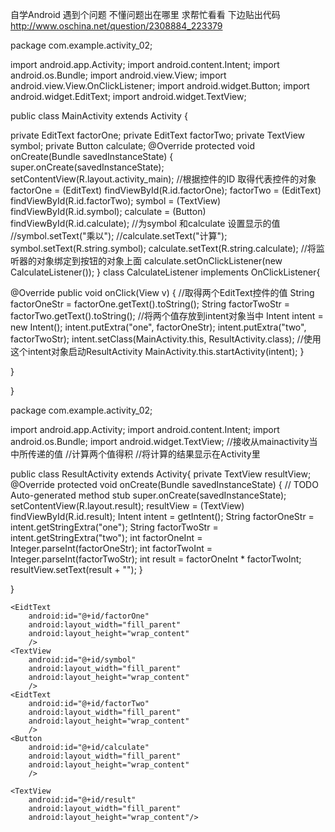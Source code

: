 自学Android 遇到个问题 不懂问题出在哪里 求帮忙看看 下边贴出代码
http://www.oschina.net/question/2308884_223379

package com.example.activity_02;

import android.app.Activity;
import android.content.Intent;
import android.os.Bundle;
import android.view.View;
import android.view.View.OnClickListener;
import android.widget.Button;
import android.widget.EditText;
import android.widget.TextView;

public class MainActivity extends Activity {
 
 private EditText factorOne;
 private EditText factorTwo;
 private TextView symbol;
 private Button calculate;
 @Override
 protected void onCreate(Bundle savedInstanceState) {
  super.onCreate(savedInstanceState);
  setContentView(R.layout.activity_main);
  //根据控件的ID 取得代表控件的对象
  factorOne = (EditText) findViewById(R.id.factorOne);
  factorTwo = (EditText) findViewById(R.id.factorTwo);
  symbol = (TextView) findViewById(R.id.symbol);
  calculate = (Button) findViewById(R.id.calculate);
  //为symbol 和calculate 设置显示的值
  //symbol.setText("乘以");
  //calculate.setText("计算");
  symbol.setText(R.string.symbol);
  calculate.setText(R.string.calculate);
  //将监听器的对象绑定到按钮的对象上面
  calculate.setOnClickListener(new CalculateListener());
 }
 class CalculateListener implements OnClickListener{

  @Override
  public void onClick(View v) {
   //取得两个EditText控件的值
   String factorOneStr = factorOne.getText().toString();
   String factorTwoStr = factorTwo.getText().toString();
   //将两个值存放到intent对象当中
   Intent intent = new Intent();
   intent.putExtra("one", factorOneStr);
   intent.putExtra("two", factorTwoStr);
   intent.setClass(MainActivity.this, ResultActivity.class);
   //使用这个intent对象启动ResultActivity
   MainActivity.this.startActivity(intent);
  }
  
 }

 
}


package com.example.activity_02;

import android.app.Activity;
import android.content.Intent;
import android.os.Bundle;
import android.widget.TextView;
//接收从mainactivity当中所传递的值
//计算两个值得积
//将计算的结果显示在Activity里

public class ResultActivity extends Activity{
 private TextView resultView;
 @Override
 protected void onCreate(Bundle savedInstanceState) {
  // TODO Auto-generated method stub
  super.onCreate(savedInstanceState);
  setContentView(R.layout.result);
  resultView = (TextView) findViewById(R.id.result);
  Intent intent = getIntent();
  String factorOneStr = intent.getStringExtra("one");
  String factorTwoStr = intent.getStringExtra("two");
  int factorOneInt = Integer.parseInt(factorOneStr);
  int factorTwoInt = Integer.parseInt(factorTwoStr);
  int result = factorOneInt * factorTwoInt;
  resultView.setText(result + "");
 }

}



<LinearLayout xmlns:android="http://schemas.android.com/apk/res/android"
    xmlns:tools="http://schemas.android.com/tools"
    android:orientation="vertical"
    android:layout_width="fill_parent"
    android:layout_height="fill_parent"
    >
 
    <EidtText
        android:id="@+id/factorOne"
        android:layout_width="fill_parent"
        android:layout_height="wrap_content"
        />
    <TextView
        android:id="@+id/symbol"
        android:layout_width="fill_parent"
        android:layout_height="wrap_content" 
        />
    <EidtText
        android:id="@+id/factorTwo"
        android:layout_width="fill_parent"
        android:layout_height="wrap_content"
        />
    <Button 
        android:id="@+id/calculate"
        android:layout_width="fill_parent"
        android:layout_height="wrap_content"
        />
   

</LinearLayout>


<?xml version="1.0" encoding="utf-8"?>
<LinearLayout xmlns:android="http://schemas.android.com/apk/res/android"
    xmlns:tools="http://schemas.android.com/tools"
    android:orientation="vertical"
    android:layout_width="match_parent"
    android:layout_height="match_parent"
    android:paddingBottom="@dimen/activity_vertical_margin"
    android:paddingLeft="@dimen/activity_horizontal_margin"
    android:paddingRight="@dimen/activity_horizontal_margin"
    android:paddingTop="@dimen/activity_vertical_margin"
    tools:context="com.example.activity_02.MainActivity" >
 
    <TextView 
        android:id="@+id/result"
        android:layout_width="fill_parent"
        android:layout_height="wrap_content"/>
   

</LinearLayout>